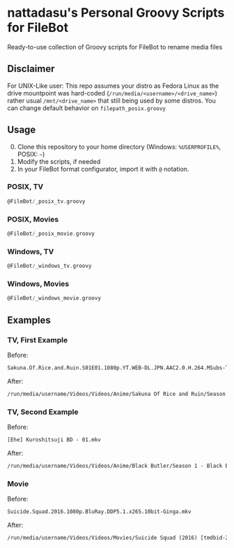 # nattadasu's Personal Groovy Scripts for FileBot

Ready-to-use collection of Groovy scripts for FileBot to rename media files

## Disclaimer

For UNIX-Like user: This repo assumes your distro as Fedora Linux as the drive
mountpoint was hard-coded (`/run/media/<username>/<drive_name>`) rather usual
`/mnt/<drive_name>` that still being used by some distros. You can change
default behavior on `filepath_posix.groovy`

## Usage

0. Clone this repository to your home directory (Windows: `%USERPROFILE%`, POSIX: `~`)
1. Modify the scripts, if needed
2. In your FileBot format configurator, import it with `@` notation.

### POSIX, TV

```groovy
@FileBot/_posix_tv.groovy
```

### POSIX, Movies

```groovy
@FileBot/_posix_movie.groovy
```

### Windows, TV

```groovy
@FileBot/_windows_tv.groovy
```

### Windows, Movies

```groovy
@FileBot/_windows_movie.groovy
```

## Examples

### TV, First Example

Before:

```txt
Sakuna.Of.Rice.and.Ruin.S01E01.1080p.YT.WEB-DL.JPN.AAC2.0.H.264.MSubs-TH.mkv
```

After:

```txt
/run/media/username/Videos/Videos/Anime/Sakuna Of Rice and Ruin/Season 1/[TH] Sakuna Of Rice and Ruin - S01E01 - Episode 1 [WEB-DL 1920x1080 AVC 8Bit, AAC 2.0, Multi-Subs (ENG ZHO IND MSA THA VIE)][38F1CEF4].mkv
```

### TV, Second Example

Before:

```txt
[Ehe] Kuroshitsuji BD - 01.mkv
```

After:

```txt
/run/media/username/Videos/Videos/Anime/Black Butler/Season 1 - Black Butler/[Ehe] Black Butler - S01E01 - His Butler, Able [BD 1280x720 AVC 10Bit, AAC 2.0][9FA9EEFC].mkv
```

### Movie

Before:

```txt
Suicide.Squad.2016.1080p.BluRay.DDP5.1.x265.10bit-Ginga.mkv
```

After:

```txt
/run/media/username/Videos/Videos/Movies/Suicide Squad (2016) [tmdbid-297761]/[Ginga] Suicide Squad [BluRay 1920x1080 HEVC 10Bit, EAC3 DD 5.1][EF045D2F].mkv
```
